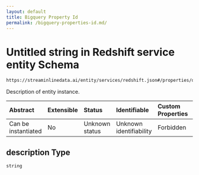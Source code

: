 ```yaml
---
layout: default
title: Bigquery Property Id
permalink: /bigquery-properties-id.md/
---
```

# Untitled string in Redshift service entity Schema

```txt
https://streaminlinedata.ai/entity/services/redshift.json#/properties/description
```

Description of entity instance.

| Abstract            | Extensible | Status         | Identifiable            | Custom Properties | Additional Properties | Access Restrictions | Defined In                                                             |
| :------------------ | :--------- | :------------- | :---------------------- | :---------------- | :-------------------- | :------------------ | :--------------------------------------------------------------------- |
| Can be instantiated | No         | Unknown status | Unknown identifiability | Forbidden         | Allowed               | none                | [redshift.json*](redshift.md "open original schema") |

## description Type

`string`

